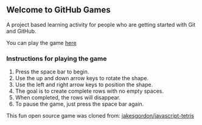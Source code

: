 ## Welcome to GitHub Games

A project based learning activity for people who are getting started with Git and GitHub.

You can play the game [here](https://githubschool.github.io/github-games/)

### Instructions for playing the game

1. Press the space bar to begin.
2. Use the up and down arrow keys to rotate the shape.
3. Use the left and right arrow keys to position the shape.
4. The goal is to create complete rows with no empty spaces.
5. When completed, the rows will disappear.
6. To pause the game, just press the space bar again.


This fun open source game was cloned from: [jakesgordon/javascript-tetris](https://github.com/jakesgordon/javascript-tetris)
